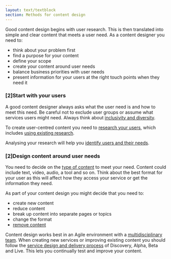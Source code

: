 ```yaml
---
layout: text/textblock
section: Methods for content design
---
```

Good content design begins with user research. This is then translated into simple and clear content that meets a user need. As a content designer you need to:
- think about your problem first
- find a purpose for your content
- define your scope
- create your content around user needs
- balance business priorities with user needs
- present information for your users at the right touch points when they need it

### [2]Start with your users

A good content designer always asks what the user need is and how to meet this need. Be careful not to exclude user groups or assume what services users might need. Always think about [inclusivity and diversity](/user-research/identifying-users-needs/#make-your-research-inclusive).

To create user-centred content you need to [research your users](/creating-user-centred-content/using-existing-research), which includes [using existing research](/creating-user-centred-content/using-existing-research-data/).

Analysing your research will help you [identify users and their needs](/user-research/identifying-users-needs).

### [2]Design content around user needs

You need to decide on the [type of content](http://guides.service.gov.au/content-guide/types-of-content/) to meet your need. Content could include text, video, audio, a tool and so on. Think about the best format for your user as this will affect how they access your service or get the information they need.

As part of your content design you might decide that you need to:
- create new content
- reduce content
- break up content into separate pages or topics
- change the format
- [remove content](/content-strategy/removing-content)

Content design works best in an Agile environment with a [multidisciplinary team](/starting-team/multidisciplinary-team). When creating new services or improving existing content you should follow the [service design and delivery process](/service-design-delivery-process) of Discovery, Alpha, Beta and Live. This lets you continually test and improve your content.
